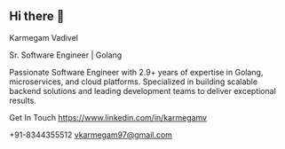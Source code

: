 ## Hi there 👋

<!--
**vkarmegam/vkarmegam** is a ✨ _special_ ✨ repository because its `README.md` (this file) appears on your GitHub profile.

Here are some ideas to get you started:

- 🔭 I’m currently working on ...
- 🌱 I’m currently learning ...
- 👯 I’m looking to collaborate on ...
- 🤔 I’m looking for help with ...
- 💬 Ask me about ...
- 📫 How to reach me: ...
- 😄 Pronouns: ...
- ⚡ Fun fact: ...
-->

Karmegam Vadivel

Sr. Software Engineer | Golang

Passionate Software Engineer with 2.9+ years of expertise in Golang, microservices, and cloud platforms. Specialized in building scalable backend solutions and leading development teams to deliver exceptional results.


Get In Touch 
https://www.linkedin.com/in/karmegamv

+91-8344355512 vkarmegam97@gmail.com
